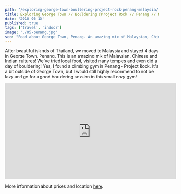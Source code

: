 ```yaml
---
path: '/exploring-george-town-bouldering-project-rock-penang-malaysia/'
title: Exploring George Town // Bouldering @Project Rock // Penang // Malaysia
date: '2018-03-13'
published: true
tags: ['travel', 'indoor']
image: './05-penang.jpg'
seo: "Read about George Town, Penang. An amazing mix of Malaysian, Chinese and Indian cultures! We've tried local food, visited many temples and did a day of bouldering! Indoor climbing and bouldering in Penang at Project Rock gym. Watch the climbing gym review."
---
```


After beautiful islands of Thailand, we moved to Malaysia and stayed 4 days in George Town, Penang. This is an amazing mix of Malaysian, Chinese and Indian cultures! We've tried local food, visited many temples and even did a day of bouldering! Yes, I found a climbing gym in Penang - Project Rock. It's a bit outside of George Town, but I would still highly recommend to not be lazy and go for a good bouldering session in this small cozy gym!

<iframe width="560" height="315" src="https://www.youtube.com/embed/LHheQ01efgM?rel=0" frameborder="0" allow="autoplay; encrypted-media" allowfullscreen></iframe>

More information about prices and location [here](https://projectrock-penang.com/).
